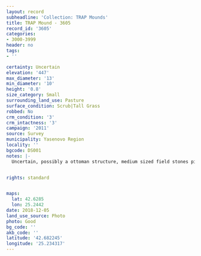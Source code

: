 ```yaml
---
layout: record
subheadline: 'Collection: TRAP Mounds'
title: TRAP Mound - 3605
record_id: '3605'
categories:
- 3000-3999
header: no
tags:
- ''

certainty: Uncertain
elevation: '447'
max_diameter: '13'
min_diameter: '10'
height: '0.8'
size_category: Small
surrounding_land_use: Pasture
surface_condition: Scrub|Tall Grass
robbed: No
crm_condition: '3'
crm_intactness: '3'
campaign: '2011'
source: Survey
municipality: Yasenovo Region
locality: ''
bgcode: DS001
notes: |-
  Uncertain, possibly a ottoman structure, medium sized field stones piled on top, flattened on top. No obvious rts.


rights: standard


maps:
  lat: 42.6285
  lon: 25.2442
date: 2018-12-05
land_use_source: Photo
photo: Good
bg_code: ''
akb_code: ''
latitude: '42.682245'
longitude: '25.234317'
---
```

